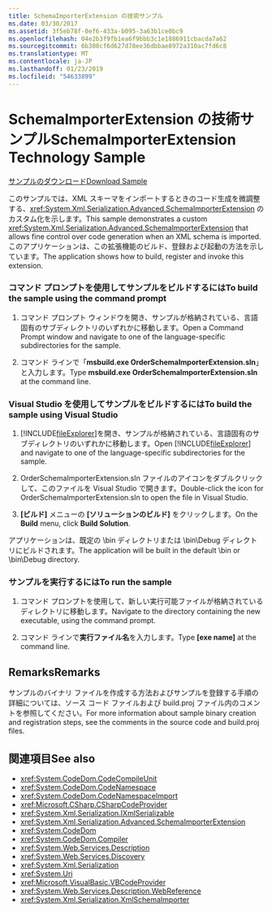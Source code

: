```yaml
---
title: SchemaImporterExtension の技術サンプル
ms.date: 03/30/2017
ms.assetid: 3f5eb78f-0ef6-433a-b095-3a63b1ce0bc9
ms.openlocfilehash: 04e2b3f9fb1ea6f9bbb3c1e1886911cbacda7a62
ms.sourcegitcommit: 6b308cf6d627d78ee36dbbae8972a310ac7fd6c8
ms.translationtype: MT
ms.contentlocale: ja-JP
ms.lasthandoff: 01/23/2019
ms.locfileid: "54633899"
---
```

# <a name="schemaimporterextension-technology-sample"></a><span data-ttu-id="01a6a-102">SchemaImporterExtension の技術サンプル</span><span class="sxs-lookup"><span data-stu-id="01a6a-102">SchemaImporterExtension Technology Sample</span></span>
[<span data-ttu-id="01a6a-103">サンプルのダウンロード</span><span class="sxs-lookup"><span data-stu-id="01a6a-103">Download Sample</span></span>](https://download.microsoft.com/download/4/7/B/47B2164C-E780-4B10-8DE4-2CB5B886E0A6/Technologies/Serialization/Xml%20Serialization/SchemaImporterExtension.zip.exe)  
  
 <span data-ttu-id="01a6a-104">このサンプルでは、XML スキーマをインポートするときのコード生成を微調整する、<xref:System.Xml.Serialization.Advanced.SchemaImporterExtension> のカスタム化を示します。</span><span class="sxs-lookup"><span data-stu-id="01a6a-104">This sample demonstrates a custom <xref:System.Xml.Serialization.Advanced.SchemaImporterExtension> that allows fine control over code generation when an XML schema is imported.</span></span> <span data-ttu-id="01a6a-105">このアプリケーションは、この拡張機能のビルド、登録および起動の方法を示しています。</span><span class="sxs-lookup"><span data-stu-id="01a6a-105">The application shows how to build, register and invoke this extension.</span></span>  
  
### <a name="to-build-the-sample-using-the-command-prompt"></a><span data-ttu-id="01a6a-106">コマンド プロンプトを使用してサンプルをビルドするには</span><span class="sxs-lookup"><span data-stu-id="01a6a-106">To build the sample using the command prompt</span></span>  
  
1.  <span data-ttu-id="01a6a-107">コマンド プロンプト ウィンドウを開き、サンプルが格納されている、言語固有のサブディレクトリのいずれかに移動します。</span><span class="sxs-lookup"><span data-stu-id="01a6a-107">Open a Command Prompt window and navigate to one of the language-specific subdirectories for the sample.</span></span>  
  
2.  <span data-ttu-id="01a6a-108">コマンド ラインで「**msbuild.exe OrderSchemaImporterExtension.sln**」と入力します。</span><span class="sxs-lookup"><span data-stu-id="01a6a-108">Type **msbuild.exe OrderSchemaImporterExtension.sln** at the command line.</span></span>  
  
### <a name="to-build-the-sample-using-visual-studio"></a><span data-ttu-id="01a6a-109">Visual Studio を使用してサンプルをビルドするには</span><span class="sxs-lookup"><span data-stu-id="01a6a-109">To build the sample using Visual Studio</span></span>  
  
1.  <span data-ttu-id="01a6a-110">[!INCLUDE[fileExplorer](../../../includes/fileexplorer-md.md)]を開き、サンプルが格納されている、言語固有のサブディレクトリのいずれかに移動します。</span><span class="sxs-lookup"><span data-stu-id="01a6a-110">Open [!INCLUDE[fileExplorer](../../../includes/fileexplorer-md.md)] and navigate to one of the language-specific subdirectories for the sample.</span></span>  
  
2.  <span data-ttu-id="01a6a-111">OrderSchemaImporterExtension.sln ファイルのアイコンをダブルクリックして、このファイルを Visual Studio で開きます。</span><span class="sxs-lookup"><span data-stu-id="01a6a-111">Double-click the icon for OrderSchemaImporterExtension.sln to open the file in Visual Studio.</span></span>  
  
3.  <span data-ttu-id="01a6a-112">**[ビルド]** メニューの **[ソリューションのビルド]** をクリックします。</span><span class="sxs-lookup"><span data-stu-id="01a6a-112">On the **Build** menu, click **Build Solution**.</span></span>  
  
 <span data-ttu-id="01a6a-113">アプリケーションは、既定の \bin ディレクトリまたは \bin\Debug ディレクトリにビルドされます。</span><span class="sxs-lookup"><span data-stu-id="01a6a-113">The application will be built in the default \bin or \bin\Debug directory.</span></span>  
  
### <a name="to-run-the-sample"></a><span data-ttu-id="01a6a-114">サンプルを実行するには</span><span class="sxs-lookup"><span data-stu-id="01a6a-114">To run the sample</span></span>  
  
1.  <span data-ttu-id="01a6a-115">コマンド プロンプトを使用して、新しい実行可能ファイルが格納されているディレクトリに移動します。</span><span class="sxs-lookup"><span data-stu-id="01a6a-115">Navigate to the directory containing the new executable, using the command prompt.</span></span>  
  
2.  <span data-ttu-id="01a6a-116">コマンド ラインで**実行ファイル名**を入力します。</span><span class="sxs-lookup"><span data-stu-id="01a6a-116">Type **[exe name]** at the command line.</span></span>  
  
## <a name="remarks"></a><span data-ttu-id="01a6a-117">Remarks</span><span class="sxs-lookup"><span data-stu-id="01a6a-117">Remarks</span></span>  
 <span data-ttu-id="01a6a-118">サンプルのバイナリ ファイルを作成する方法およびサンプルを登録する手順の詳細については、ソース コード ファイルおよび build.proj ファイル内のコメントを参照してください。</span><span class="sxs-lookup"><span data-stu-id="01a6a-118">For more information about sample binary creation and registration steps, see the comments in the source code and build.proj files.</span></span>  
  
## <a name="see-also"></a><span data-ttu-id="01a6a-119">関連項目</span><span class="sxs-lookup"><span data-stu-id="01a6a-119">See also</span></span>

- <xref:System.CodeDom.CodeCompileUnit>
- <xref:System.CodeDom.CodeNamespace>
- <xref:System.CodeDom.CodeNamespaceImport>
- <xref:Microsoft.CSharp.CSharpCodeProvider>
- <xref:System.Xml.Serialization.IXmlSerializable>
- <xref:System.Xml.Serialization.Advanced.SchemaImporterExtension>
- <xref:System.CodeDom>
- <xref:System.CodeDom.Compiler>
- <xref:System.Web.Services.Description>
- <xref:System.Web.Services.Discovery>
- <xref:System.Xml.Serialization>
- <xref:System.Uri>
- <xref:Microsoft.VisualBasic.VBCodeProvider>
- <xref:System.Web.Services.Description.WebReference>
- <xref:System.Xml.Serialization.XmlSchemaImporter>
